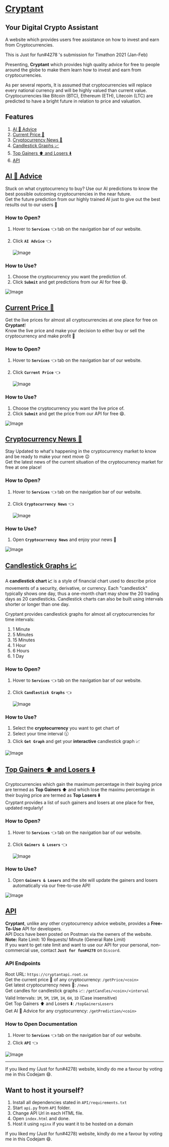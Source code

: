 # [Cryptant](https://cryptant.my.to/)
## Your Digital Crypto Assistant



A website which provides users free assistance on how to invest and earn from Cryptocurrencies.

This is Just for fun#4278 's submission for Timathon 2021 (Jan-Feb)

Presenting, **Cryptant** which provides high quality advice for free to people around the globe to make them learn how to invest and earn from cryptocurrencies.

As per several reports, It is assumed that cryptocurrencies will replace every national currency and will be highly valued than current value. Cryptocurrencies like Bitcoin (BTC), Ethereum (ETH), Litecoin (LTC) are predicted to have a bright future in relation to price and valuation.

## Features
1. [AI 🤖 Advice](#ai-🤖-advice)
2. [Current Price 💸](#current-price-💸)
3. [Cryptocurrency News 📰](#cryptocurrency-news-📰)
4. [Candlestick Graphs 📈](#candlestick-graphs-📈)
5. [Top Gainers ⬆️ and Losers ⬇️](#top-gainers-⬆️-and-losers-⬇️)
6. [API](#api)

## **[AI 🤖 Advice](https://cryptant.my.to/predictions.html)**
Stuck on what cryptocurrency to buy? Use our AI predictions to know the best possible outcoming cryptocurrencies in the near future. <br />
Get the future prediction from our highly trained AI just to give out the best results out to our users 🤑

### How to Open?
1. Hover to **`Services`** 👈 tab on the navigation bar of our website.
2. Click **`AI Advice`** 👈

	![Image](https://media.giphy.com/media/h3NpJGXOVivzDhQ1qI/giphy.gif)

### How to Use?
1. Choose the cryptocurrency you want the prediction of.
2. Click **`Submit`** and get predictions from our AI for free 😄.

![Image](https://media.giphy.com/media/QqM0fzb33qRIZOKizV/giphy.gif)


## **[Current Price 💸](https://cryptant.my.to/livePrice.html)**
Get the live prices for almost all cryptocurrencies at one place for free on **Cryptant**! <br />
Know the live price and make your decision to either buy or sell the cryptocurrency and make profit 🤑

### How to Open?
1. Hover to **`Services`** 👈 tab on the navigation bar of our website.
2. Click **`Current Price`** 👈

	![Image](https://media.giphy.com/media/OgvMw55zA7MNSh9Zot/giphy.gif)

### How to Use?
1. Choose the cryptocurrency you want the live price of.
2. Click **`Submit`** and get the price from our API for free 😄.

![Image](https://media.giphy.com/media/xJjWpOzCAPZL8pWIEp/giphy.gif)


## **[Cryptocurrency News 📰](https://cryptant.my.to/news.html)**
Stay Updated to what's happening in the cryptocurrency market to know and be ready to make your next move 😉 <br />
Get the latest news of the current situation of the cryptocurrency market for free at one place!

### How to Open?
1. Hover to **`Services`** 👈 tab on the navigation bar of our website.
2. Click **`Cryptocurrency News`** 👈

	![Image](https://media.giphy.com/media/BEQjSsJ3mOUldJg4pu/giphy.gif)

### How to Use?
1. Open **`Cryptocurrency News`** and enjoy your news 📰

![Image](https://media.giphy.com/media/GIOz5tAX8qzrbzIgrS/giphy.gif)


## **[Candlestick Graphs 📈](https://cryptant.my.to/graphs.html)**

A  **candlestick chart 📈**   is a style of financial chart used to describe price movements of a  security,  derivative, or  currency. Each "candlestick" typically shows one day, thus a one-month chart may show the 20 trading days as 20 candlesticks. Candlestick charts can also be built using intervals shorter or longer than one day.<br />

Cryptant provides candlestick graphs for almost all cryptocurrencies for time intervals:
1. 1 Minute
2. 5 Minutes
3. 15 Minutes
4. 1 Hour
5. 6 Hours
6. 1 Day


### How to Open?
1. Hover to **`Services`** 👈 tab on the navigation bar of our website.
2. Click **`Candlestick Graphs`** 👈

	![Image](https://media.giphy.com/media/8VMNRTWOJH9InGD0Qu/giphy.gif)


### How to Use?
1. Select the **cryptocurrency** you want to get chart of
2. Select your time interval 🕥
3. Click **`Get Graph`** and get your **interactive** candlestick graph 📈

![Image](https://media.giphy.com/media/9nr1OGBnI8aNCz2e29/giphy.gif)


## **[Top Gainers ⬆️ and Losers ⬇️](https://cryptant.my.to/topGainersLosers.html)**

Cryptocurrencies which gain the maximum percentage in their buying price are termed as  **Top Gainers ⬆️** and which lose the maximu percentage in their buying price are termed as **Top Losers ⬇️** <br />
Cryptant provides a list of such gainers and losers at one place for free, updated regularly!

### How to Open?
1. Hover to **`Services`** 👈 tab on the navigation bar of our website.
2. Click **`Gainers & Losers`** 👈

	![Image](https://media.giphy.com/media/QtLJk3hjXDie9YVifo/giphy.gif)


### How to Use?
1. Open **`Gainers & Losers`** and the site will update the gainers and losers automatically via our free-to-use API!

![Image](https://media.giphy.com/media/PFYSxinwt9ZUO36Zi1/giphy.gif)


## **[API](https://documenter.getpostman.com/view/14294116/TW6tL9xQ)**
**Cryptant**, unlike any other cryptocurrency advice website, provides a **Free-To-Use** API for developers.<br />
API Docs have been posted on Postman via the owners of the website. <br />
**Note:** Rate Limit: 10 Requests/ Minute (General Rate Limit) <br />
If you want to get rate limit and want to use our API for your personal, non-commercial use, contact **`Just for fun#4278`** on `Discord`. 

### API Endpoints
Root URL: `https://cryptantapi.root.sx` <br />
Get the current price 💸 of any cryptocurrency: `/getPrice/<coin>` <br />
Get latest cryptocurrency news 📰: `/news` <br />
Get candles for candlestick graphs 📈: `/getCandles/<coin>/<interval` <br />
Valid Intervals: `1M`, `5M`, `15M`, `1H`, `6H`, `1D` (Case insensitive) <br />
Get Top Gainers ⬆️ and Losers ⬇️: `/topGainersLosers` <br />
Get AI 🤖 Advice for any cryptocurrency: `/getPrediction/<coin>` <br />

### How to Open Documentation
1. Hover to **`Services`** 👈 tab on the navigation bar of our website.
2. Click **`API`** 👈

![Image](https://media.giphy.com/media/RZJ0Ew7WQaP6Xhk4mo/giphy.gif)

----
If you liked my (Just for fun#4278) website, kindly do me a favour by voting me in this Codejam 😄.<br />



## Want to host it yourself?
1. Install all dependencies stated in `API/requirements.txt`
2. Start `api.py` from `API` folder.
3. Change API Url in each HTML file.
4. Open `index.html` and done.
5. Host it using `nginx` if you want it to be hosted on a domain

If you liked my (Just for fun#4278) website, kindly do me a favour by voting me in this Codejam 😄.<br />

